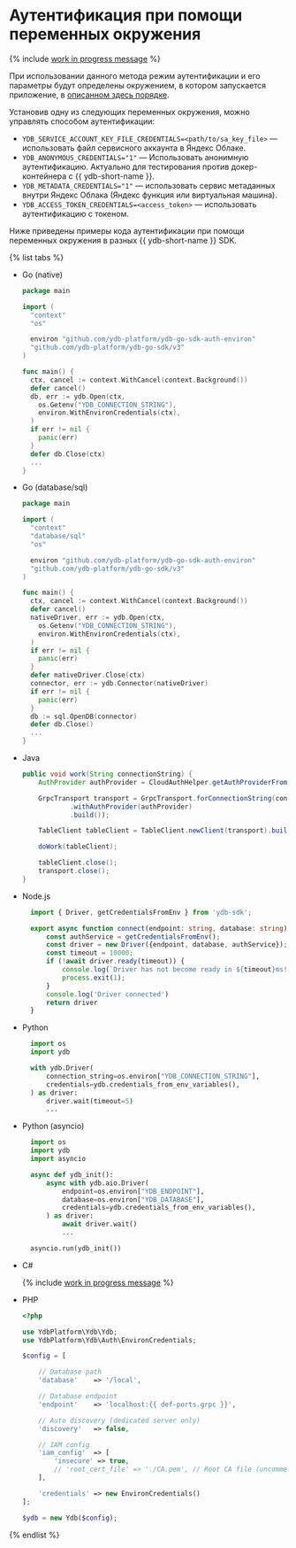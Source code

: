# Аутентификация при помощи переменных окружения

{% include [work in progress message](_includes/addition.md) %}

При использовании данного метода режим аутентификации и его параметры будут определены окружением, в котором запускается приложение, в [описанном здесь порядке](../../reference/ydb-sdk/auth.md#env).

Установив одну из следующих переменных окружения, можно управлять способом аутентификации:

* `YDB_SERVICE_ACCOUNT_KEY_FILE_CREDENTIALS=<path/to/sa_key_file>` — использовать файл сервисного аккаунта в Яндекс Облаке.
* `YDB_ANONYMOUS_CREDENTIALS="1"` — Использовать анонимную аутентификацию. Актуально для тестирования против докер-контейнера с {{ ydb-short-name }}.
* `YDB_METADATA_CREDENTIALS="1"` — использовать сервис метаданных внутри Яндекс Облака (Яндекс функция или виртуальная машина).
* `YDB_ACCESS_TOKEN_CREDENTIALS=<access_token>` — использовать аутентификацию с токеном.

Ниже приведены примеры кода аутентификации при помощи переменных окружения в разных {{ ydb-short-name }} SDK.

{% list tabs %}

- Go (native)

  ```go
  package main

  import (
    "context"
    "os"

    environ "github.com/ydb-platform/ydb-go-sdk-auth-environ"
    "github.com/ydb-platform/ydb-go-sdk/v3"
  )

  func main() {
    ctx, cancel := context.WithCancel(context.Background())
    defer cancel()
    db, err := ydb.Open(ctx,
      os.Getenv("YDB_CONNECTION_STRING"),
      environ.WithEnvironCredentials(ctx),
    )
    if err != nil {
      panic(err)
    }
    defer db.Close(ctx)
    ...
  }
  ```

- Go (database/sql)

  ```go
  package main

  import (
    "context"
    "database/sql"
    "os"

    environ "github.com/ydb-platform/ydb-go-sdk-auth-environ"
    "github.com/ydb-platform/ydb-go-sdk/v3"
  )

  func main() {
    ctx, cancel := context.WithCancel(context.Background())
    defer cancel()
    nativeDriver, err := ydb.Open(ctx,
      os.Getenv("YDB_CONNECTION_STRING"),
      environ.WithEnvironCredentials(ctx),
    )
    if err != nil {
      panic(err)
    }
    defer nativeDriver.Close(ctx)
    connector, err := ydb.Connector(nativeDriver)
    if err != nil {
      panic(err)
    }
    db := sql.OpenDB(connector)
    defer db.Close()
    ...
  }
  ```

- Java

  ```java
  public void work(String connectionString) {
      AuthProvider authProvider = CloudAuthHelper.getAuthProviderFromEnviron();

      GrpcTransport transport = GrpcTransport.forConnectionString(connectionString)
              .withAuthProvider(authProvider)
              .build());

      TableClient tableClient = TableClient.newClient(transport).build();

      doWork(tableClient);

      tableClient.close();
      transport.close();
  }
  ```

- Node.js

  ```typescript
    import { Driver, getCredentialsFromEnv } from 'ydb-sdk';

    export async function connect(endpoint: string, database: string) {
        const authService = getCredentialsFromEnv();
        const driver = new Driver({endpoint, database, authService});
        const timeout = 10000;
        if (!await driver.ready(timeout)) {
            console.log(`Driver has not become ready in ${timeout}ms!`);
            process.exit(1);
        }
        console.log('Driver connected')
        return driver
    }
  ```


- Python

  ```python
    import os
    import ydb

    with ydb.Driver(
        connection_string=os.environ["YDB_CONNECTION_STRING"],
        credentials=ydb.credentials_from_env_variables(),
    ) as driver:
        driver.wait(timeout=5)
        ...
  ```

- Python (asyncio)

  ```python
    import os
    import ydb
    import asyncio

    async def ydb_init():
        async with ydb.aio.Driver(
            endpoint=os.environ["YDB_ENDPOINT"],
            database=os.environ["YDB_DATABASE"],
            credentials=ydb.credentials_from_env_variables(),
        ) as driver:
            await driver.wait()
            ...

    asyncio.run(ydb_init())
  ```

- C#

  {% include [work in progress message](_includes/addition.md) %}

- PHP

  ```php
  <?php

  use YdbPlatform\Ydb\Ydb;
  use YdbPlatform\Ydb\Auth\EnvironCredentials;

  $config = [

      // Database path
      'database'    => '/local',

      // Database endpoint
      'endpoint'    => 'localhost:{{ def-ports.grpc }}',

      // Auto discovery (dedicated server only)
      'discovery'   => false,

      // IAM config
      'iam_config'  => [
          'insecure' => true,
          // 'root_cert_file' => './CA.pem', // Root CA file (uncomment for dedicated server)
      ],

      'credentials' => new EnvironCredentials()
  ];

  $ydb = new Ydb($config);
  ```

{% endlist %}
